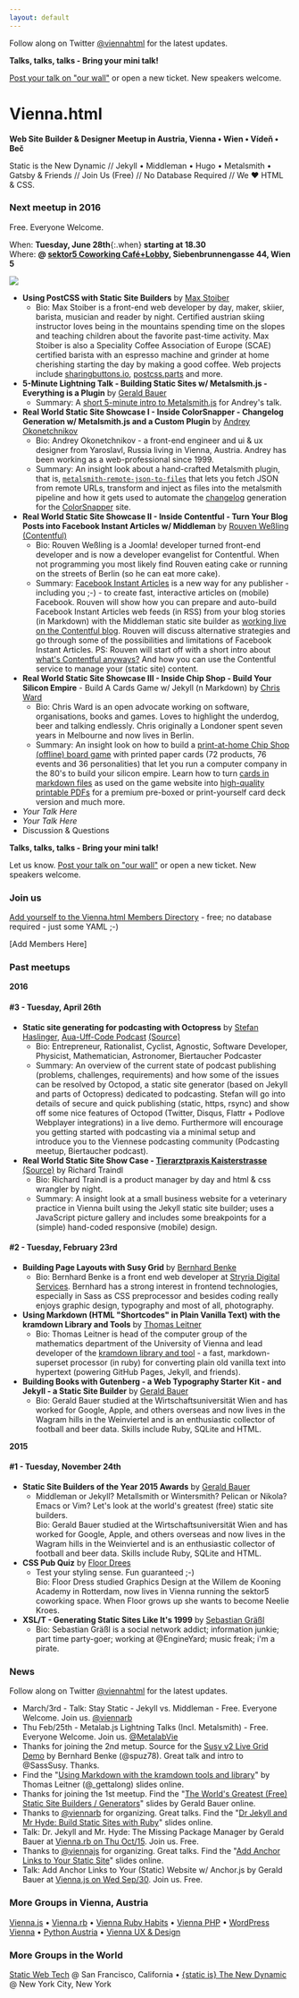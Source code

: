 ```yaml
---
layout: default
---
```


Follow along on Twitter [@viennahtml](https://twitter.com/viennahtml) for the latest updates.

**Talks, talks, talks - Bring your mini talk!**  

[Post your talk on "our wall"](https://github.com/viennahtml/members/issues/11) or open a new ticket. New speakers welcome.



# Vienna.html

**Web Site Builder & Designer Meetup in Austria, Vienna • Wien • Vídeň • Beč**

Static is the New Dynamic // Jekyll • Middleman • Hugo • Metalsmith • Gatsby & Friends // Join Us (Free) // No Database Required // We ♥ HTML & CSS.


### Next meetup in 2016

Free. Everyone Welcome.

When:    **Tuesday, June 28th**{:.when} **starting at 18.30**   
Where:   **@ [sektor5 Coworking Café+Lobby](http://www.sektor5.at), Siebenbrunnengasse 44, Wien 5**  


![](i/sektor5map.jpg)

- **Using PostCSS with Static Site Builders** by [Max Stoiber](http://mxstbr.com)
  - Bio: Max Stoiber is a front-end web developer by day, maker, skiier, barista, musician and reader by night. Certified austrian skiing instructor loves being in the mountains spending time on the slopes and teaching children about the favorite past-time activity. Max Stoiber is also a Speciality Coffee Association of Europe (SCAE) certified barista with an espresso machine and grinder at home cherishing starting the day by making a good coffee. Web projects include [sharingbuttons.io](http://sharingbuttons.io), [postcss.parts](http://postcss.parts) and more.
- **5-Minute Lightning Talk - Building Static Sites w/ Metalsmith.js - Everything is a Plugin** by [Gerald Bauer](https://github.com/geraldb)
  - Summary: A [short 5-minute intro to Metalsmith.js](https://github.com/geraldb/talks/blob/master/metalsmith.md) for Andrey's talk.
- **Real World Static Site Showcase I - Inside ColorSnapper - Changelog Generation w/ Metalsmith.js and a Custom Plugin** by [Andrey Okonetchnikov](http://okonet.ru)
  - Bio: Andrey Okonetchnikov - a front-end engineer and ui & ux designer from Yaroslavl, Russia living in Vienna, Austria. Andrey has been working as a web-professional since 1999. 
  - Summary: An insight look about a hand-crafted Metalsmith plugin, that is, [`metalsmith-remote-json-to-files`](https://github.com/okonet/metalsmith-remote-json-to-files ) that lets you fetch JSON from remote URLs, transform and inject as files into the metalsmith pipeline and how it gets used to automate the [changelog](http://colorsnapper.com/changelog) generation for the [ColorSnapper](http://colorsnapper.com) site.
- **Real World Static Site Showcase II - Inside Contentful - Turn Your Blog Posts into Facebook Instant Articles w/ Middleman** by [Rouven Weßling](https://twitter.com/rouvenwessling) [(Contentful)](https://contentful.com)
  - Bio: Rouven Weßling is a Joomla! developer turned front-end developer and is now a developer evangelist for Contentful. When not programming you most likely find Rouven eating cake or running on the streets of Berlin (so he can eat more cake).
  - Summary: [Facebook Instant Articles](https://instantarticles.fb.com) is a new way for any publisher - including you ;-) - to create fast, interactive articles on (mobile) Facebook.  Rouven will show how you can prepare and auto-build Facebook Instant Articles web feeds (in RSS) from your blog stories (in Markdown) with  the Middleman static site builder as [working live on the Contentful blog](https://www.contentful.com/blog/2016/05/13/facebook-instant-articles-and-contentful). Rouven will discuss alternative strategies and go through some of the possibilities and limitations of Facebook Instant Articles. PS: Rouven will start off with a short intro about [what's Contentful anyways?](https://contentful.com) And how you can use the Contentful service to manage your (static site) content.
- **Real World Static Site Showcase III - Inside Chip Shop - Build Your Silicon Empire** - Build A Cards Game w/ Jekyll (n Markdown) by [Chris Ward](http://www.chrischinchilla.com)
  - Bio: Chris Ward is an open advocate working on software, organisations, books and games. 
Loves to highlight the underdog, beer and talking endlessly. 
Chris originally a Londoner spent seven years in Melbourne and now lives in Berlin.
  - Summary: An insight look on how to build a [print-at-home Chip Shop (offline) board game](http://www.chrischinchilla.com/print-at-home-chip-shop-released) with printed paper cards (72 products, 76 events and 36 personalities) that let you run a computer company in the 80's to build your silicon empire. Learn how to turn [cards in markdown files](https://github.com/GregariousMammal/Chip-Shop) as used on the game website into [high-quality printable PDFs](https://www.sitepoint.com/creating-pdfs-from-markdown-with-pandoc-and-latex) for a premium pre-boxed or print-yourself card deck version and much more.
- _Your Talk Here_
- _Your Talk Here_
- Discussion & Questions

**Talks, talks, talks - Bring your mini talk!**  

Let us know. [Post your talk on "our wall"](https://github.com/viennahtml/members/issues/11) or open a new ticket. New speakers welcome.


### Join us

[Add yourself to the Vienna.html Members Directory](https://github.com/viennahtml/members) - free; no database required - just some YAML ;-)

[Add Members Here]


<!--
## Upcoming meetups
  -->

### Past meetups

**2016**

#### \#3 - Tuesday, April 26th

- **Static site generating for podcasting with Octopress** by [Stefan Haslinger](https://twitter.com/informatom), [Aua-Uff-Code Podcast](https://aua-uff-co.de) [(Source)](https://github.com/aua-uff-code/aua-uff-co.de)
   - Bio: Entrepreneur, Rationalist, Cyclist, Agnostic, Software Developer, Physicist, Mathematician, Astronomer, Biertaucher Podcaster
   - Summary: An overview of the current state of podcast publishing (problems, challenges, requirements) and how some of the issues can be resolved by Octopod, a static site generator (based on Jekyll and parts of Octopress) dedicated to podcasting. Stefan will go into details of secure and quick publishing (static, https, rsync) and show off some nice features of Octopod (Twitter, Disqus, Flattr + Podlove Webplayer integrations) in a live demo. Furthermore  will encourage you getting started with podcasting via a minimal setup and introduce you to the Viennese podcasting community (Podcasting meetup, Biertaucher podcast).
- **Real World Static Site Show Case - [Tierarztpraxis Kaisterstrasse](http://tierarztpraxis-kaiserstrasse.at)** [(Source)](https://github.com/richardtraindl/tierarztpraxis-kaiserstrasse.at) by Richard Traindl
  - Bio: Richard Traindl is a product manager by day and html & css wrangler by night. 
  - Summary: A insight look at a small business website for a veterinary practice in Vienna built using the Jekyll static site builder; uses a JavaScript picture gallery and includes some breakpoints for a (simple) hand-coded responsive (mobile) design.  


#### \#2 - Tuesday, February 23rd

- **Building Page Layouts with Susy Grid** by [Bernhard Benke](http://ultrasmall.at)
    - Bio: Bernhard Benke is a front end web developer at [Stryria Digital Services](http://styriadigitalservices.com/). Bernhard has a strong interest in frontend technologies, especially in Sass as CSS preprocessor and besides coding really enjoys graphic design, typography and most of all, photography.
- **Using Markdown (HTML "Shortcodes" in Plain Vanilla Text) with the kramdown Library and Tools** by [Thomas Leitner](https://github.com/gettalong)
    - Bio: Thomas Leitner is head of the computer group of the mathematics department of the University of Vienna and lead developer of the [kramdown library and tool](http://kramdown.gettalong.org) - a fast, markdown-superset processor (in ruby) for converting plain old vanilla text into hypertext (powering GitHub Pages, Jekyll, and friends). 
- **Building Books with Gutenberg - a Web Typography Starter Kit - and Jekyll - a Static Site Builder** by [Gerald Bauer](https://github.com/geraldb)
    - Bio: Gerald Bauer studied at the Wirtschaftsuniversität Wien and has worked for Google, Apple, and others overseas and now lives in the Wagram hills in the Weinviertel and is an enthusiastic collector of football and beer data. Skills include Ruby, SQLite and HTML.


**2015**

#### \#1 - Tuesday, November 24th

- **Static Site Builders of the Year 2015 Awards** by [Gerald Bauer](https://github.com/geraldb)
    - Middleman or Jekyll? Metallsmith or Wintersmith? Pelican or Nikola? Emacs or Vim? Let's look at the world's greatest (free) static site builders.   
      Bio: Gerald Bauer studied at the Wirtschaftsuniversität Wien and has worked for Google, Apple, and others overseas and now lives in the Wagram hills in the Weinviertel and is an enthusiastic collector of football and beer data. Skills include Ruby, SQLite and HTML.
- **CSS Pub Quiz** by [Floor Drees](https://twitter.com/floordrees)
    - Test your styling sense. Fun guaranteed ;-)   
      Bio: Floor Dress studied Graphics Design at the Willem de Kooning Academy in Rotterdam, now lives in Vienna running the sektor5 coworking space. When Floor grows up she wants to become Neelie Kroes.
- **XSL/T - Generating Static Sites Like It's 1999** by [Sebastian Gräßl](http://bastilian.me)
    - Bio: Sebastian Gräßl is a social network addict; information junkie; part time party-goer; working at @EngineYard; music freak; i'm a pirate.


### News

Follow along on Twitter [@viennahtml](https://twitter.com/viennahtml) for the latest updates.

- March/3rd - Talk: Stay Static - Jekyll vs. Middleman - Free. Everyone Welcome. Join us. [@viennarb](https://twitter.com/viennarb)
- Thu Feb/25th - Metalab.js Lightning Talks (Incl. Metalsmith)  - Free. Everyone Welcome. Join us. [@MetalabVie](https://twitter.com/MetalabVie)
- Thanks for joining the 2nd metup. Source for the [Susy v2 Live Grid Demo](https://github.com/spuz/susy-grid-demo) by Bernhard Benke (@spuz78).  Great talk and intro to @SassSusy. Thanks.
- Find the "[Using Markdown with the kramdown tools and library](http://talks.gettalong.org/2016-02-vienna-html)" by Thomas Leitner (@_gettalong) slides online.
- Thanks for joining the 1st meetup. Find the "[The World's Greatest (Free) Static Site Builders / Generators](http://slideshow-s9.github.io/demos/staticgen.html)" slides by Gerald Bauer online.
- Thanks to [@viennarb](https://twitter.com/viennarb) for organizing. Great talks. Find the "[Dr Jekyll and Mr Hyde: Build Static Sites with Ruby](http://slideshow-s9.github.io/demos/drjekyll.html)" slides online.
- Talk: Dr. Jekyll and Mr. Hyde: The Missing Package Manager by Gerald Bauer at [Vienna.rb on Thu Oct/15](http://www.meetup.com/vienna-rb/events/225097350). Join us. Free.
- Thanks to [@viennajs](https://twitter.com/viennajs) for organizing. Great talks. Find the "[Add Anchor Links to Your Static Site](http://slideshow-s9.github.io/demos/anchor.html)" slides online.
- Talk: Add Anchor Links to Your (Static) Website w/ Anchor.js by Gerald Bauer at [Vienna.js on Wed Sep/30](http://www.meetup.com/viennajs/events/220339170). Join us. Free.


### More Groups in Vienna, Austria

[Vienna.js](http://meetup.com/viennajs) •
[Vienna.rb](http://vienna-rb.at) •
[Vienna Ruby Habits](http://meetup.com/RubyHabits) •
[Vienna PHP](http://meetup.com/viennaphp) •
[WordPress Vienna](http://meetup.com/Vienna-WordPress-Meetup) •
[Python Austria](http://pyug.at) •
[Vienna UX & Design](http://meetup.com/uxwien)

### More Groups in the World

[Static Web Tech](http://www.staticwebtech.com) @ San Francisco, California  •
[{static is} The New Dynamic](http://meetup.com/The-New-Dynamic) @ New York City, New York
